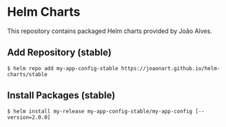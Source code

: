 # Helm Charts

This repository contains packaged Helm charts provided by João Alves.

## Add Repository (stable)

`$ helm repo add my-app-config-stable https://joaonart.github.io/helm-charts/stable`

## Install Packages (stable)

`$ helm install my-release my-app-config-stable/my-app-config [--version=2.0.0]`

